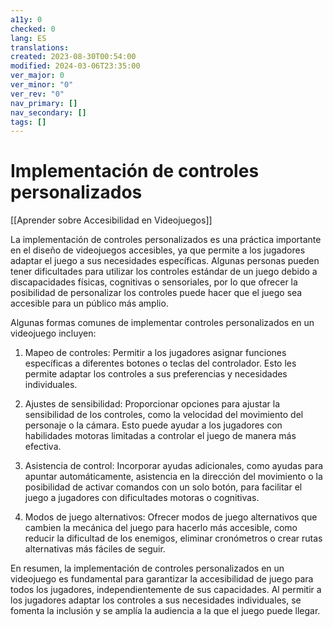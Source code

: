 ```yaml
---
a11y: 0
checked: 0
lang: ES
translations: 
created: 2023-08-30T00:54:00
modified: 2024-03-06T23:35:00
ver_major: 0
ver_minor: "0"
ver_rev: "0"
nav_primary: []
nav_secondary: []
tags: []
---
```

# Implementación de controles personalizados

[[Aprender sobre Accesibilidad en Videojuegos]]

La implementación de controles personalizados es una práctica importante en el diseño de videojuegos accesibles, ya que permite a los jugadores adaptar el juego a sus necesidades específicas. Algunas personas pueden tener dificultades para utilizar los controles estándar de un juego debido a discapacidades físicas, cognitivas o sensoriales, por lo que ofrecer la posibilidad de personalizar los controles puede hacer que el juego sea accesible para un público más amplio.

Algunas formas comunes de implementar controles personalizados en un videojuego incluyen:

1. Mapeo de controles: Permitir a los jugadores asignar funciones específicas a diferentes botones o teclas del controlador. Esto les permite adaptar los controles a sus preferencias y necesidades individuales.

2. Ajustes de sensibilidad: Proporcionar opciones para ajustar la sensibilidad de los controles, como la velocidad del movimiento del personaje o la cámara. Esto puede ayudar a los jugadores con habilidades motoras limitadas a controlar el juego de manera más efectiva.

3. Asistencia de control: Incorporar ayudas adicionales, como ayudas para apuntar automáticamente, asistencia en la dirección del movimiento o la posibilidad de activar comandos con un solo botón, para facilitar el juego a jugadores con dificultades motoras o cognitivas.

4. Modos de juego alternativos: Ofrecer modos de juego alternativos que cambien la mecánica del juego para hacerlo más accesible, como reducir la dificultad de los enemigos, eliminar cronómetros o crear rutas alternativas más fáciles de seguir.

En resumen, la implementación de controles personalizados en un videojuego es fundamental para garantizar la accesibilidad de juego para todos los jugadores, independientemente de sus capacidades. Al permitir a los jugadores adaptar los controles a sus necesidades individuales, se fomenta la inclusión y se amplía la audiencia a la que el juego puede llegar.
